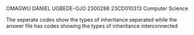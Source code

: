  OMAGWU DANIEL UGBEDE-OJO 2300286 23CD010313 Computer Science 

 
The seperate codes show the types of inheritance seperated while the answer file has codes  showing the types of inheritance interconnected
